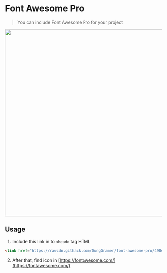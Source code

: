 # Font Awesome Pro
> You can include Font Awesome Pro for your project 

<p align="center">
  <img width="600" src="https://fontawesome.com/images/open-graph.png">
</p>

## Usage
1. Include this link in to `<head>` tag HTML
  ```html
  <link href="https://rawcdn.githack.com/DungGramer/font-awesome-pro/498e79caeba78a8f8fe9d183997c44512d75c995/css/all.min.css" rel="stylesheet" type="text/css" />
  ```
2. After that, find icon in [https://fontawesome.com/](https://fontawesome.com/)
